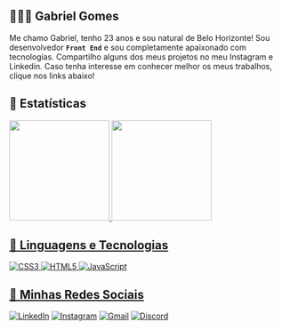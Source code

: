 ## 👨🏽‍💻 Gabriel Gomes 

Me chamo Gabriel, tenho 23 anos e sou natural de Belo Horizonte! Sou desenvolvedor **`Front End`** e sou completamente apaixonado com tecnologias. Compartilho alguns dos meus projetos no meu Instagram e Linkedin. Caso tenha interesse em conhecer melhor os meus trabalhos, clique nos links abaixo!


## 🔭 Estatísticas 

<div>
<a href="https://github.com/GabrielGomesDev20">
  <img height="180em" src="https://github-readme-stats.vercel.app/api?username=GabrielGomesDev20&show_icons=true&theme=dracula&include_all_commits=true&count_private=true"/>
  <img height="180em" src="https://github-readme-stats.vercel.app/api/top-langs/?username=GabrielGomesDev20&layout=compact&langs_count=16&theme=dracula"/>

</div>
  

## 🤖 Linguagens e Tecnologias


![CSS3](https://img.shields.io/badge/CSS3-1572B6?style=for-the-badge&logo=css3&logoColor=white)
![HTML5](https://img.shields.io/badge/HTML5-E34F26?style=for-the-badge&logo=html5&logoColor=white)
![JavaScript](https://img.shields.io/badge/JavaScript-F7DF1E?style=for-the-badge&logo=javascript&logoColor=black)

## 🔗 Minhas Redes Sociais

[![LinkedIn](https://img.shields.io/badge/LinkedIn-0077B5?style=for-the-badge&logo=linkedin&logoColor=white)](https://https://www.linkedin.com/in/gabrielloureirodev/)
[![Instagram](https://img.shields.io/badge/-Instagram-%23E4405F?style=for-the-badge&logo=instagram&logoColor=white)](https://www.instagram.com/gabriel_lou.dev/)
[![Gmail](https://img.shields.io/badge/Gmail-333333?style=for-the-badge&logo=gmail&logoColor=red)](mailto:gabrielloureiro.dev@gmail.com)
[![Discord](https://img.shields.io/badge/Discord-7289DA?style=for-the-badge&logo=discord&logoColor=white)](https://discord.com/channels/@gabriellou_./)


